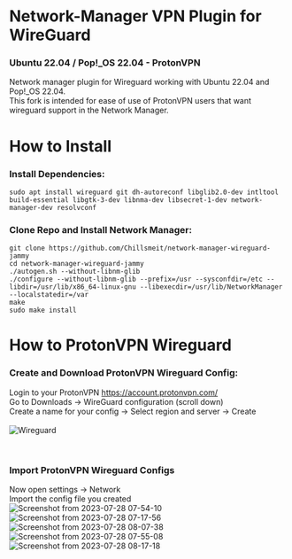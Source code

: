 # Network-Manager VPN Plugin for WireGuard 
### Ubuntu 22.04 / Pop!_OS 22.04 - ProtonVPN

Network manager plugin for Wireguard working with Ubuntu 22.04 and Pop!_OS 22.04.<br>
This fork is intended for ease of use of ProtonVPN users that want wireguard support in the Network Manager.

# How to Install

### Install Dependencies:
```
sudo apt install wireguard git dh-autoreconf libglib2.0-dev intltool build-essential libgtk-3-dev libnma-dev libsecret-1-dev network-manager-dev resolvconf
```
### Clone Repo and Install Network Manager:
```
git clone https://github.com/Chillsmeit/network-manager-wireguard-jammy
cd network-manager-wireguard-jammy
./autogen.sh --without-libnm-glib
./configure --without-libnm-glib --prefix=/usr --sysconfdir=/etc --libdir=/usr/lib/x86_64-linux-gnu --libexecdir=/usr/lib/NetworkManager --localstatedir=/var
make
sudo make install
```

# How to ProtonVPN Wireguard

### Create and Download ProtonVPN Wireguard Config:
Login to your ProtonVPN https://account.protonvpn.com/ <br>
Go to Downloads → WireGuard configuration (scroll down)<br>
Create a name for your config → Select region and server → Create <br>
<br>
![Wireguard](https://github.com/Chillsmeit/network-manager-wireguard-jammy/assets/93094077/46811dbe-4004-42f7-8f82-3ab9bec7e72b)

<br>

### Import ProtonVPN Wireguard Configs
Now open settings → Network <br>
Import the config file you created  <br>
![Screenshot from 2023-07-28 07-54-10](https://github.com/Chillsmeit/network-manager-wireguard-jammy/assets/93094077/d6f04745-0892-445d-a954-84800de7916c)
![Screenshot from 2023-07-28 07-17-56](https://github.com/Chillsmeit/network-manager-wireguard-jammy/assets/93094077/225d0d49-b7d8-4bbc-9fcb-9953ce285960)
![Screenshot from 2023-07-28 08-07-38](https://github.com/Chillsmeit/network-manager-wireguard-jammy/assets/93094077/2eb48742-56b1-4e53-b107-9f11bad67bbf)
![Screenshot from 2023-07-28 07-55-08](https://github.com/Chillsmeit/network-manager-wireguard-jammy/assets/93094077/b4b46f34-e6b6-48db-96ce-84a151c85175)
![Screenshot from 2023-07-28 08-17-18](https://github.com/Chillsmeit/network-manager-wireguard-jammy/assets/93094077/893fba03-75e7-464b-b0a7-ab5340821a4c)

